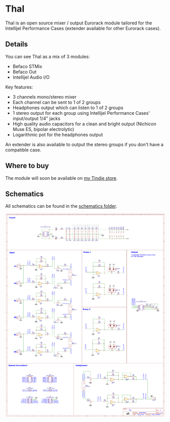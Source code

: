 # Thal

Thal is an open source mixer / output Eurorack module tailored for the Intellijel Performance Cases (extender available for other Eurorack cases).

## Details

You can see Thal as a mix of 3 modules:
- Befaco STMix
- Befaco Out
- Intellijel Audio I/O

Key features:
- 3 channels mono/stereo mixer
- Each channel can be sent to 1 of 2 groups
- Headphones output which can listen to 1 of 2 groups
- 1 stereo output for each group using Intellijel Performance Cases' input/output 1/4" jacks
- High quality audio capacitors for a clean and bright output (Nichicon Muse ES, bipolar electrolytic)
- Logarithmic pot for the headphones output

An extender is also available to output the stereo groups if you don't have a compatible case.

## Where to buy

The module will soon be available on [my Tindie store](https://www.tindie.com/stores/mentalnoise/).

## Schematics

All schematics can be found in the [schematics folder](./schematics).

![Thal - Mental Noise - Schematics](./schematics/thal.png)